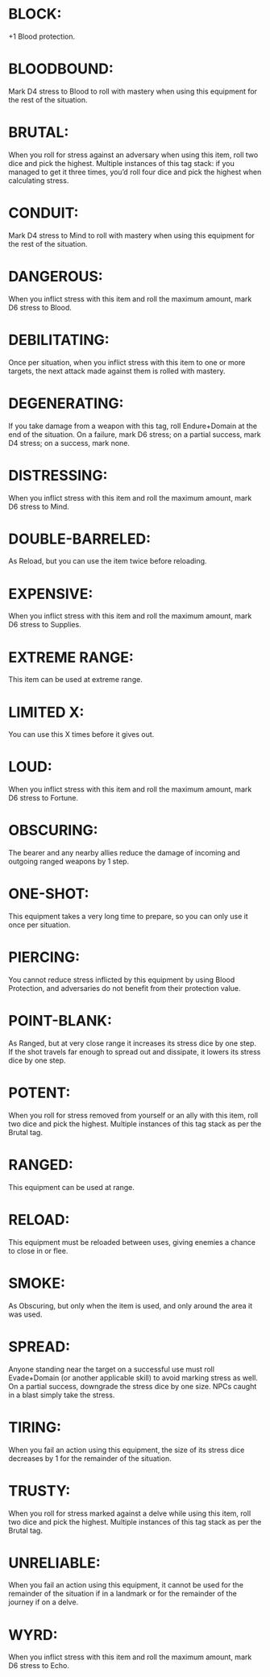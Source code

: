 # BLOCK: 
+1 Blood protection.

# BLOODBOUND:
Mark D4 stress to Blood to roll with mastery when using this equipment for the rest of the situation.

# BRUTAL: 
When you roll for stress against an adversary when using this item, roll two dice and pick the highest. 
Multiple instances of this tag stack: if you managed to get it three times, you’d roll four dice and pick the highest when calculating stress.

# CONDUIT: 
Mark D4 stress to Mind to roll with mastery when using this equipment for the rest of the situation.

# DANGEROUS:
When you inflict stress with this item and roll the maximum amount, mark D6 stress to Blood.

# DEBILITATING:
Once per situation, when you inflict stress with this item to one or more targets, the next attack made against them is rolled with mastery.

# DEGENERATING:
If you take damage from a weapon with this tag, roll Endure+Domain at the end of the situation. On a failure, mark D6 stress; on a partial success, mark D4 stress; on a success, mark none.

# DISTRESSING:
When you inflict stress with this item and roll the maximum amount, mark D6 stress to Mind.

# DOUBLE-BARRELED: 
As Reload, but you can use the item twice before reloading.

# EXPENSIVE:
When you inflict stress with this item and roll the maximum amount, mark D6 stress to Supplies.

# EXTREME RANGE: 
This item can be used at extreme range.

# LIMITED X: 
You can use this X times before it gives out.

# LOUD:
When you inflict stress with this item and roll the maximum amount, mark D6 stress to Fortune.

# OBSCURING:
The bearer and any nearby allies reduce the damage of incoming and outgoing ranged weapons by 1 step.

# ONE-SHOT: 
This equipment takes a very long time to prepare, so you can only use it once per situation.

# PIERCING:
You cannot reduce stress inflicted by this equipment by using Blood Protection, and adversaries do not benefit from their protection value. 

# POINT-BLANK:
As Ranged, but at very close range it increases its stress dice by one step. If the shot travels far enough to spread out and dissipate, it lowers its stress dice by one step.

# POTENT: 
When you roll for stress removed from yourself or an ally with this item, roll two dice and pick the highest. Multiple instances of this tag stack as per the Brutal tag.

# RANGED: 
This equipment can be used at range.

# RELOAD: 
This equipment must be reloaded between uses, giving enemies a chance to close in or flee.

# SMOKE: 
As Obscuring, but only when the item is used, and only around the area it was used.

# SPREAD:
Anyone standing near the target on a successful use must roll Evade+Domain (or another applicable skill) to avoid marking stress as well.
On a partial success, downgrade the stress dice by one size. NPCs caught in a blast simply take the stress.

# TIRING: 
When you fail an action using this equipment, the size of its stress dice decreases by 1 for the remainder of the situation.

# TRUSTY:
When you roll for stress marked against a delve while using this item, roll two dice and pick the highest. Multiple instances of this tag stack as per the Brutal tag.

# UNRELIABLE: 
When you fail an action using this equipment, it cannot be used for the remainder of the situation if in a landmark or for the remainder of the journey if on a delve.

# WYRD: 
When you inflict stress with this item and roll the maximum amount, mark D6 stress to Echo.